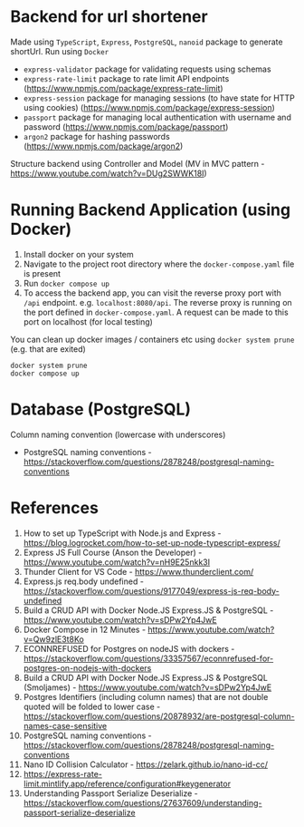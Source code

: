 # Backend for url shortener

Made using `TypeScript`, `Express`, `PostgreSQL`, `nanoid` package to generate shortUrl. Run using `Docker`

- `express-validator` package for validating requests using schemas
- `express-rate-limit` package to rate limit API endpoints (https://www.npmjs.com/package/express-rate-limit)
- `express-session` package for managing sessions (to have state for HTTP using cookies) (https://www.npmjs.com/package/express-session)
- `passport` package for managing local authentication with username and password (https://www.npmjs.com/package/passport)
- `argon2` package for hashing passwords (https://www.npmjs.com/package/argon2)

Structure backend using Controller and Model (MV in MVC pattern - https://www.youtube.com/watch?v=DUg2SWWK18I)

# Running Backend Application (using Docker)

1. Install docker on your system
2. Navigate to the project root directory where the `docker-compose.yaml` file is present
3. Run `docker compose up`
4. To access the backend app, you can visit the reverse proxy port with `/api` endpoint. e.g. `localhost:8080/api`. The reverse proxy is running on the port defined in `docker-compose.yaml`. A request can be made to this port on localhost (for local testing)

You can clean up docker images / containers etc using `docker system prune` (e.g. that are exited)

```shell
docker system prune
docker compose up
```

# Database (PostgreSQL)

Column naming convention (lowercase with underscores)

- PostgreSQL naming conventions - https://stackoverflow.com/questions/2878248/postgresql-naming-conventions

# References

1. How to set up TypeScript with Node.js and Express - https://blog.logrocket.com/how-to-set-up-node-typescript-express/
2. Express JS Full Course (Anson the Developer) - https://www.youtube.com/watch?v=nH9E25nkk3I
3. Thunder Client for VS Code - https://www.thunderclient.com/
4. Express.js req.body undefined - https://stackoverflow.com/questions/9177049/express-js-req-body-undefined
5. Build a CRUD API with Docker Node.JS Express.JS & PostgreSQL - https://www.youtube.com/watch?v=sDPw2Yp4JwE
6. Docker Compose in 12 Minutes - https://www.youtube.com/watch?v=Qw9zlE3t8Ko
7. ECONNREFUSED for Postgres on nodeJS with dockers - https://stackoverflow.com/questions/33357567/econnrefused-for-postgres-on-nodejs-with-dockers
8. Build a CRUD API with Docker Node.JS Express.JS & PostgreSQL (Smoljames) - https://www.youtube.com/watch?v=sDPw2Yp4JwE
9. Postgres Identifiers (including column names) that are not double quoted will be folded to lower case - https://stackoverflow.com/questions/20878932/are-postgresql-column-names-case-sensitive
10. PostgreSQL naming conventions - https://stackoverflow.com/questions/2878248/postgresql-naming-conventions
11. Nano ID Collision Calculator - https://zelark.github.io/nano-id-cc/
12. https://express-rate-limit.mintlify.app/reference/configuration#keygenerator
13. Understanding Passport Serialize Deserialize - https://stackoverflow.com/questions/27637609/understanding-passport-serialize-deserialize
